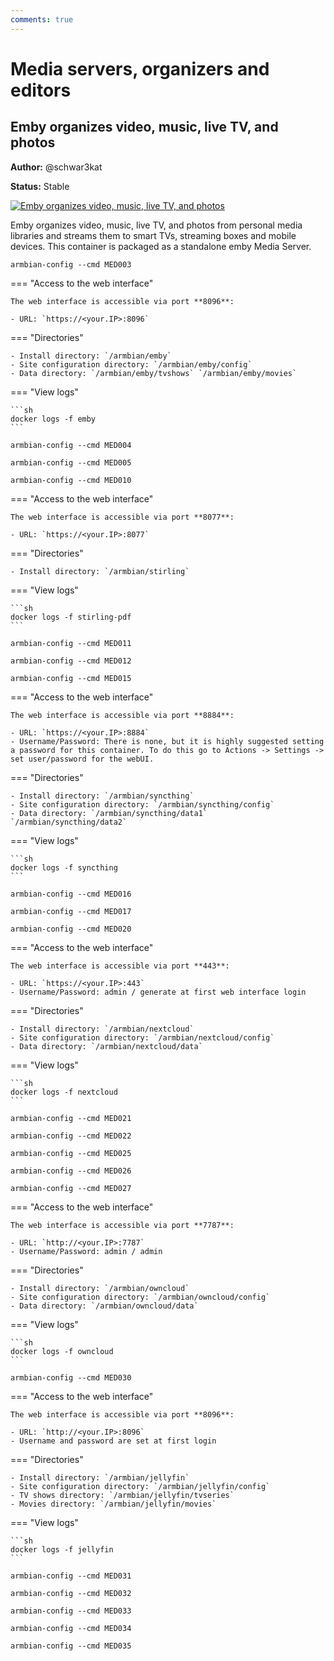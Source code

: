 ```yaml
---
comments: true
---
```


# Media servers, organizers and editors

## Emby organizes video, music, live TV, and photos

**Author:** @schwar3kat

**Status:** Stable


<!--- section image START from tools/include/images/MED003.png --->
[![Emby organizes video, music, live TV, and photos](/images/MED003.png)](#)
<!--- section image STOP from tools/include/images/MED003.png --->


<!--- header START from tools/include/markdown/MED003-header.md --->
Emby organizes video, music, live TV, and photos from personal media libraries and streams them to smart TVs, streaming boxes and mobile devices. This container is packaged as a standalone emby Media Server.

<!--- header STOP from tools/include/markdown/MED003-header.md --->


~~~ custombash title="Emby organizes video, music, live TV, and photos:"
armbian-config --cmd MED003
~~~


<!--- footer START from tools/include/markdown/MED003-footer.md --->
=== "Access to the web interface"

    The web interface is accessible via port **8096**:

    - URL: `https://<your.IP>:8096`

=== "Directories"

    - Install directory: `/armbian/emby`
    - Site configuration directory: `/armbian/emby/config`
    - Data directory: `/armbian/emby/tvshows` `/armbian/emby/movies`

=== "View logs"

    ```sh
    docker logs -f emby
    ```

<!--- footer STOP from tools/include/markdown/MED003-footer.md --->


~~~ custombash title="Emby server remove:"
armbian-config --cmd MED004
~~~


~~~ custombash title="Emby server purge with data folder:"
armbian-config --cmd MED005
~~~


~~~ custombash title="Stirling PDF tools for viewing and editing PDF files:"
armbian-config --cmd MED010
~~~


<!--- footer START from tools/include/markdown/MED010-footer.md --->
=== "Access to the web interface"

    The web interface is accessible via port **8077**:

    - URL: `https://<your.IP>:8077`

=== "Directories"

    - Install directory: `/armbian/stirling`

=== "View logs"

    ```sh
    docker logs -f stirling-pdf
    ```

<!--- footer STOP from tools/include/markdown/MED010-footer.md --->


~~~ custombash title="Stirling PDF remove:"
armbian-config --cmd MED011
~~~


~~~ custombash title="Stirling PDF purge with data folder:"
armbian-config --cmd MED012
~~~


~~~ custombash title="Syncthing continuous file synchronization:"
armbian-config --cmd MED015
~~~


<!--- footer START from tools/include/markdown/MED015-footer.md --->
=== "Access to the web interface"

    The web interface is accessible via port **8884**:

    - URL: `https://<your.IP>:8884`
    - Username/Password: There is none, but it is highly suggested setting a password for this container. To do this go to Actions -> Settings -> set user/password for the webUI.

=== "Directories"

    - Install directory: `/armbian/syncthing`
    - Site configuration directory: `/armbian/syncthing/config`
    - Data directory: `/armbian/syncthing/data1` `/armbian/syncthing/data2`

=== "View logs"

    ```sh
    docker logs -f syncthing
    ```

<!--- footer STOP from tools/include/markdown/MED015-footer.md --->


~~~ custombash title="Syncthing remove:"
armbian-config --cmd MED016
~~~


~~~ custombash title="Syncthing purge with data folder:"
armbian-config --cmd MED017
~~~


~~~ custombash title="Nextcloud content collaboration platform:"
armbian-config --cmd MED020
~~~


<!--- footer START from tools/include/markdown/MED020-footer.md --->
=== "Access to the web interface"

    The web interface is accessible via port **443**:

    - URL: `https://<your.IP>:443`
    - Username/Password: admin / generate at first web interface login

=== "Directories"

    - Install directory: `/armbian/nextcloud`
    - Site configuration directory: `/armbian/nextcloud/config`
    - Data directory: `/armbian/nextcloud/data`

=== "View logs"

    ```sh
    docker logs -f nextcloud
    ```

<!--- footer STOP from tools/include/markdown/MED020-footer.md --->


~~~ custombash title="Nextcloud remove:"
armbian-config --cmd MED021
~~~


~~~ custombash title="Nextcloud purge with data folder:"
armbian-config --cmd MED022
~~~


~~~ custombash title="Owncloud share files and folders, easy and secure:"
armbian-config --cmd MED025
~~~


~~~ custombash title="Owncloud remove:"
armbian-config --cmd MED026
~~~


~~~ custombash title="Owncloud purge with data folder:"
armbian-config --cmd MED027
~~~


<!--- footer START from tools/include/markdown/MED027-footer.md --->
=== "Access to the web interface"

    The web interface is accessible via port **7787**:

    - URL: `http://<your.IP>:7787`
    - Username/Password: admin / admin

=== "Directories"

    - Install directory: `/armbian/owncloud`
    - Site configuration directory: `/armbian/owncloud/config`
    - Data directory: `/armbian/owncloud/data`

=== "View logs"

    ```sh
    docker logs -f owncloud
    ```

<!--- footer STOP from tools/include/markdown/MED027-footer.md --->


~~~ custombash title="Jellyfin Media System:"
armbian-config --cmd MED030
~~~


<!--- footer START from tools/include/markdown/MED030-footer.md --->
=== "Access to the web interface"

    The web interface is accessible via port **8096**:

    - URL: `http://<your.IP>:8096`
    - Username and password are set at first login

=== "Directories"

    - Install directory: `/armbian/jellyfin`
    - Site configuration directory: `/armbian/jellyfin/config`
    - TV shows directory: `/armbian/jellyfin/tvseries`
    - Movies directory: `/armbian/jellyfin/movies`

=== "View logs"

    ```sh
    docker logs -f jellyfin
    ```

<!--- footer STOP from tools/include/markdown/MED030-footer.md --->


~~~ custombash title="Jellyfin remove:"
armbian-config --cmd MED031
~~~


~~~ custombash title="Jellyfin purge with data folder:"
armbian-config --cmd MED032
~~~


~~~ custombash title="Hastebin Paste Server:"
armbian-config --cmd MED033
~~~


~~~ custombash title="Hastebin remove:"
armbian-config --cmd MED034
~~~


~~~ custombash title="Hastebin purge with data folder:"
armbian-config --cmd MED035
~~~
